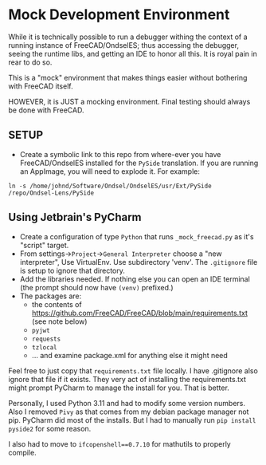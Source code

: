 # Mock Development Environment

While it is technically possible to run a debugger withing the context of a running instance of FreeCAD/OndselES; thus accessing the debugger, seeing the runtime libs, and getting an IDE to honor all this. It is royal pain in rear to do so.

This is a "mock" environment that makes things easier without bothering with FreeCAD itself.

HOWEVER, it is JUST a mocking environment. Final testing should always be done with FreeCAD.

## SETUP
 
- Create a symbolic link to this repo from where-ever you have FreeCAD/OndselES installed for the `PySide` translation. If you are running an AppImage, you will need to explode it.
  For example:

```
ln -s /home/johnd/Software/Ondsel/OndselES/usr/Ext/PySide /repo/Ondsel-Lens/PySide
```

## Using Jetbrain's PyCharm

- Create a configuration of type `Python` that runs `_mock_freecad.py` as it's "script" target.
- From settings->`Project`->`General Interpreter` choose a "new interpreter", Use VirtualEnv. Use subdirectory 'venv'. The `.gitignore` file is setup to ignore that directory.
- Add the libraries needed. If nothing else you can open an IDE terminal (the prompt should now have `(venv)` prefixed.)
- The packages are:
  - the contents of https://github.com/FreeCAD/FreeCAD/blob/main/requirements.txt (see note below)
  - `pyjwt`
  - `requests`
  - `tzlocal`
  - ... and examine package.xml for anything else it might need

Feel free to just copy that `requirements.txt` file locally. I have .gitignore also ignore that file if it exists. They very act of installing the requirements.txt might prompt PyCharm to manage the install for you. That is better.

Personally, I used Python 3.11 and had to modify some version numbers. Also I removed `Pivy` as that comes from my debian package manager not pip. PyCharm did most of the installs. But I had to manually run `pip install pyside2` for some reason.

I also had to move to `ifcopenshell==0.7.10` for mathutils to properly compile.